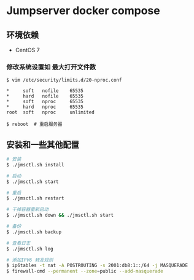 # Jumpserver docker compose

## 环境依赖
  - CentOS 7

### 修改系统设置如 最大打开文件数

```
$ vim /etc/security/limits.d/20-nproc.conf

*     soft   nofile    65535
*     hard   nofile    65535
*     soft   nproc     65535
*     hard   nproc     65535
root  soft   nproc     unlimited

$ reboot  # 重启服务器
```

## 安装和一些其他配置

```bash
# 安装
$ ./jmsctl.sh install

# 启动
$ ./jmsctl.sh start

# 重启
$ ./jmsctl.sh restart

# 干掉容器重新启动
$ ./jmsctl.sh down && ./jmsctl.sh start

# 备份
$ ./jmsctl.sh backup

# 查看日志
$ ./jmsctl.sh log

# 添加IPV6 转发规则
$ ip6tables -t nat -A POSTROUTING -s 2001:db8:1::/64 -j MASQUERADE
$ firewall-cmd --permanent --zone=public --add-masquerade

```



